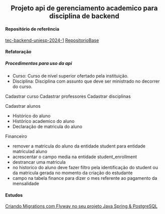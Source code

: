 <h2 align="center">Projeto api de gerenciamento academico para disciplina de backend</h2>

#### Repositório de referência

[tec-backend-uniesp-2024-1](https://github.com/kelsonvictr/tec-backend-uniesp-2024-1)
[RepositorioBase](https://github.com/kelsonvictr/tec-backend-uniesp-2024-1/blob/main/src/main/java/br/com/alunoonline/api/model/Aluno.java)

#### Refatoração

##### Procedimentos para uso da api

- Curso: Curso de nível superior ofertado pela instituição.
- Disciplina: Disciplina com assunto que deve ser ministrado no decorrer do curso.


Cadastrar curso
Cadastrar professores
Cadastrar disciplinas
 
Cadastrar alunos
 - Histórico do aluno
 - Histórico academico do aluno
 - Declaração de matricula do aluno

Financeiro

- remover a matricula do aluno da entidade student para entidade matriculad aluno
- acrescentar o campo media na entidade student_enrollment
- destrancar uma matricula
- no historico do aluno deve fazer filtro pela identificação do student ou da matricula gerada no momento da criação do estudante
- campo na tabela finance para dizer o mes referente ao pagamento da mensalidade


#### Estudos
[Criando Migrations com Flyway no seu projeto Java Spring & PostgreSQL](https://www.youtube.com/watch?v=LX5jaieOIAk)